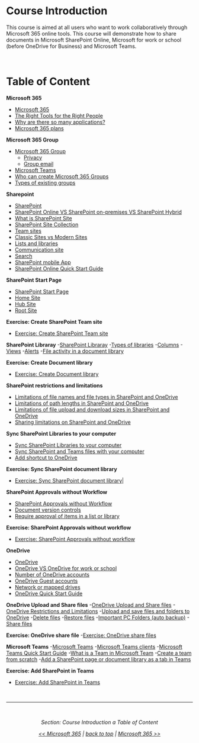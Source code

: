 <a id="top" />

# Course Introduction

This course is aimed at all users who want to work collaboratively through Microsoft 365 online tools. This course will demonstrate how to share documents in Microsoft SharePoint Online, Microsoft for work or school (before OneDrive for Business) and Microsoft Teams.


<br/>

# Table of Content


**Microsoft 365**
- [Microsoft 365](./Microsoft365.md#microsoft-365)
- [The Right Tools for the Right People](./Microsoft365.md#the-right-tools-for-the-right-people)
- [Why are there so many applications?](./Microsoft365.md#why-are-there-so-many-applications)
- [Microsoft 365 plans](./Microsoft365.md#microsoft-365-plans)


**Microsoft 365 Group**
- [Microsoft 365 Group](./Microsoft365Group.md#microsoft-365-group-1)
    - [Privacy](./Microsoft365Group.md#privacy)
    - [Group email](./Microsoft365Group.md#group-email)
- [Microsoft Teams](./Microsoft365Group.md#microsoft-teams)
- [Who can create Microsoft 365 Groups](./Microsoft365Group.md#who-can-create-microsoft-365-groups)
- [Types of existing groups](./Microsoft365Group.md#types-of-existing-groups)



**Sharepoint**
- [SharePoint](./SharePoint.md#sharepoint)
- [SharePoint Online VS SharePoint on-premises VS SharePoint Hybrid](./SharePoint.md#sharepoint-online-vs-sharepoint-on-premises-vs-sharepoint-hybrid)
- [What is SharePoint Site](./SharePoint.md#what-is-sharepoint-site)
- [SharePoint Site Collection](./SharePoint.md#sharePoint-site-collection)
- [Team sites](./SharePoint.md#team-sites)
- [Classic Sites vs Modern Sites](./SharePoint.md#classic-sites-vs-modern-sites)
- [Lists and libraries](./SharePoint.md#lists-and-libraries)
- [Communication site](./SharePoint.md#communication-site)
- [Search](./SharePoint.md#search)
- [SharePoint mobile App](./SharePoint.md#sharepoint-mobile-app)
- [SharePoint Online Quick Start Guide](./SharePoint.md#sharepoint-online-quick-start-guide)


**SharePoint Start Page**
- [SharePoint Start Page](./SharePointStartPage.md#sharepoint-start-page)
- [Home Site](./SharePointStartPage.md#home-site)
- [Hub Site](./SharePointStartPage.md#hub-site)
- [Root Site](./SharePointStartPage.md#root-site)


**Exercise: Create SharePoint Team site**
- [Exercise: Create SharePoint Team site](./SharePointExecCreateSharePointTeamSite.md)


**SharePoint Libraray**
-[SharePoint Libraray](./SharePointLibraries.md#sharepoint-library)
-[Types of libraries](./SharePointLibraries.md#types-of-libraries)
-[Columns](./SharePointLibraries.md#columns)
-[Views](./SharePointLibraries.md#views)
-[Alerts](./SharePointLibraries.md#alerts)
-[File activity in a document library](./SharePointLibraries.md#file-activity-in-a-document-library)


**Exercise: Create Document library**
- [Exercise: Create Document library](./SharePointExecCreateSharePointLibrary.md)


**SharePoint restrictions and limitations**
- [Limitations of file names and file types in SharePoint and OneDrive](./SharePointRestrictionsLimitations.md#limitations-of-file-names-and-file-types-in-sharepoint-and-onedrive)
- [Limitations of path lengths in SharePoint and OneDrive](./SharePointRestrictionsLimitations.md#limitations-of-path-lengths-in-sharepoint-and-onedrive)
- [Limitations of file upload and download sizes in SharePoint and OneDrive](./SharePointRestrictionsLimitations.md#limitations-of-file-upload-and-download-sizes-in-sharepoint-and-onedrive)
- [Sharing limitations on SharePoint and OneDrive](./SharePointRestrictionsLimitations.md#sharing-limitations-on-sharepoint-and-onedrive)


**Sync SharePoint Libraries to your computer**
- [Sync SharePoint Libraries to your computer](./SharePointLibrariesSync.md#sharepoint-libraries-and-onedrive)
- [Sync SharePoint and Teams files with your computer](./SharePointLibrariesSync.md#sync-sharepoint-and-teams-files-with-your-computer)
- [Add shortcut to OneDrive](./SharePointLibrariesSync.md#add-shortcut-to-onedrive)


**Exercise: Sync SharePoint document library**
- [Exercise: Sync SharePoint document library](./CreateSharePointLibrarySync.md)|


**SharePoint Approvals without Workflow**
- [SharePoint Approvals without Workflow](./SharePointApprovalsWithoutWorkflow.md)
- [Document version controls](./SharePointApprovalsWithoutWorkflow.md#document-version-controls)
- [Require approval of items in a list or library](./SharePointApprovalsWithoutWorkflow.md#require-approval-of-items-in-a-list-or-library)


**Exercise: SharePoint Approvals without workflow**
- [Exercise: SharePoint Approvals without workflow](./SharePointApprovalsWithoutWorkflow.md)


**OneDrive**
- [OneDrive](./OneDrive.md#onedrive)
- [OneDrive VS OneDrive for work or school](./OneDrive.md#onedrive-vs-onedrive-for-work-or-school)
- [Number of OneDrive accounts](./OneDrive.md#number-of-onedrive-accounts)
- [OneDrive Guest accounts](./OneDrive.md#onedrive-guest-accounts)
- [Network or mapped drives](./OneDrive.md#network-or-mapped-drives)
- [OneDrive Quick Start Guide](./OneDrive.md#onedrive-quick-start-guide)


**OneDrive Upload and Share files**
-[OneDrive Upload and Share files](./OneDriveUploadAndShareFiles.md#onedrive-upload-and-share-files)
-[OneDrive Restrictions and Limitations](./OneDriveUploadAndShareFiles.md#onedrive-restrictions-and-limitations)
-[Upload and save files and folders to OneDrive](./OneDriveUploadAndShareFiles.md#upload-and-save-files-and-folders-to-onedrive)
-[Delete files](./OneDriveUploadAndShareFiles.md#delete-files)
-[Restore files](./OneDriveUploadAndShareFiles.md#restore-files)
-[Important PC Folders (auto backup)](./OneDriveUploadAndShareFiles.md#important-pc-folders-auto-backup)
-[Share files](./OneDriveUploadAndShareFiles.md#share-files)


**Exercise: OneDrive share file**
-[Exercise: OneDrive share files](./OneDriveExecOneDriveShareFiles.md)


**Microsoft Teams**
-[Microsoft Teams](./MicrosoftTeams.md#microsoft-teams)
-[Microsoft Teams clients](./MicrosoftTeams.md#microsoft-teams-clients)
-[Microsoft Teams Quick Start Guide](./MicrosoftTeams.md#microsoft-teams-quick-start-guide)
-[What is a Team in Microsoft Team](./MicrosoftTeams.md#what-is-a-team-in-microsoft-team)
-[Create a team from scratch](./MicrosoftTeams.md#create-a-team-from-scratch)
-[Add a SharePoint page or document library as a tab in Teams](./MicrosoftTeams.md#add-a-sharepoint-page-or-document-library-as-a-tab-in-teams)


**Exercise: Add SharePoint in Teams**
- [Exercise: Add SharePoint in Teams](./MicrosoftTeamsExecAddSharePointInTeams.md)

<br/>

---

<br/>

<div style="font-style: italic; text-align: center;" markdown="1">

Section: Course Introduction a Table of Content

[<< Microsoft 365](../README.md) | [back to top](#top)  | [Microsoft 365 >>](./Microsoft365.md)

</div>

